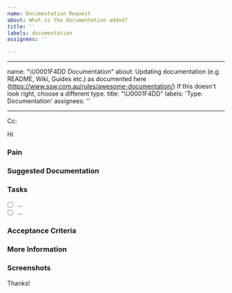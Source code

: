 ```yaml
---
name: Documentation Request
about: What is the documentation added?
title: ''
labels: documentation
assignees: ''

---
```


---
name: "\U0001F4DD Documentation"
about: Updating documentation (e.g. README, Wiki, Guides etc.) as documented here
  (https://www.ssw.com.au/rules/awesome-documentation/) If this doesn't look right,
  choose a different type.
title: "\U0001F4DD"
labels: 'Type: Documentation'
assignees: ''

---

<!-- These comments automatically delete -->
<!-- **Tip:** Delete parts that are not relevant -->
<!-- Next to Cc:, @ mention users who should be in the loop -->
Cc:
<!-- add intended user next to **Hi** -->
Hi 

### Pain
<!-- Explain the pain you are experiencing -->

### Suggested Documentation
<!-- Short summary of the documentation that should be added -->

### Tasks
<!--Add GitHub tasks-->
- [ ] ...
- [ ] ...

### Acceptance Criteria
<!-- Acceptance Criteria helps to answer the question "How will I know when I'm done with this story?". It defines the requirements that must be met for the story to be completed. See https://www.ssw.com.au/rules/acceptance-criteria -->

### More Information
<!-- Add any other context here -->

### Screenshots
<!-- If applicable, add screenshots to help explain your problem. -->

Thanks!
